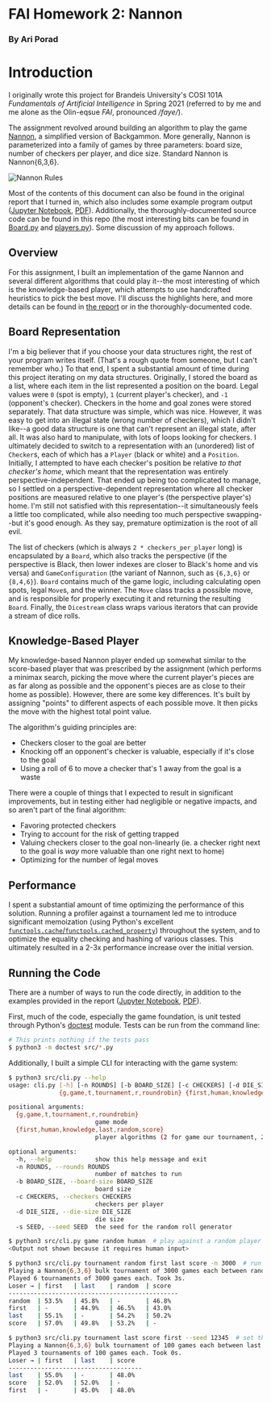 # FAI Homework 2: Nannon

### By Ari Porad

# Introduction

I originally wrote this project for Brandeis University's COSI 101A _Fundamentals of Artificial Intelligence_ in Spring 2021 (referred to by me and me alone as the Olin-eqsue _FAI_, pronounced _/faye/_).

The assignment revolved around building an algorithm to play the game [Nannon](https://nannon.net), a simplified version of Backgammon. More generally, Nannon is parameterized into a family of games by three parameters: board size, number of checkers per player, and dice size. Standard Nannon is Nannon{6,3,6}.

![Nannon Rules](nannon-rules.png)

Most of the contents of this document can also be found in the original report that I turned in, which also includes some example program output ([Jupyter Notebook](src/report.ipynb), [PDF](report.pdf)). Additionally, the thoroughly-documented source code can be found in this repo (the most interesting bits can be found in [Board.py](src/Board.py) and [players.py](src/players.py)). Some discussion of my approach follows.

## Overview

For this assignment, I built an implementation of the game Nannon and several different algorithms that could play it--the most interesting of which is the knowledge-based player, which attempts to use handcrafted heuristics to pick the best move. I'll discuss the highlights here, and more details can be found in [the report](report.pdf) or in the thoroughly-documented code.

## Board Representation

I'm a big believer that if you choose your data structures right, the rest of your program writes itself. (That's a rough quote from someone, but I can't remember who.) To that end, I spent a substantial amount of time during this project iterating on my data structures. Originally, I stored the board as a list, where each item in the list represented a position on the board. Legal values were `0` (spot is empty), `1` (current player's checker), and `-1` (opponent's checker). Checkers in the home and goal zones were stored separately. That data structure was simple, which was nice. However, it was easy to get into an illegal state (wrong number of checkers), which I didn't like--a good data structure is one that can't represent an illegal state, after all. It was also hard to manipulate, with lots of loops looking for checkers. I ultimately decided to switch to a representation with an (unordered) list of `Checker`s, each of which has a `Player` (black or white) and a `Position`. Initially, I attempted to have each checker's position be relative _to that checker's home_, which meant that the representation was entirely perspective-independent. That ended up being too complicated to manage, so I settled on a perspective-dependent representation where all checker positions are measured relative to one player's (the perspective player's) home. I'm still not satisfied with this representation--it simultaneously feels a little too complicated, while also needing too much perspective swapping--but it's good enough. As they say, premature optimization is the root of all evil.

The list of checkers (which is always `2 * checkers_per_player` long) is encapsulated by a `Board`, which also tracks the perspective (if the perspective is Black, then lower indexes are closer to Black's home and vis versa) and `GameConfiguration` (the variant of Nannon, such as `{6,3,6}` or `{8,4,6}`). `Board` contains much of the game logic, including calculating open spots, legal `Move`s, and the winner. The `Move` class tracks a possible move, and is responsible for properly executing it and returning the resulting `Board`. Finally, the `Dicestream` class wraps various iterators that can provide a stream of dice rolls.

## Knowledge-Based Player

My knowledge-based Nannon player ended up somewhat similar to the score-based player that was prescribed by the assignment (which performs a minimax search, picking the move where the current player's pieces are as far along as possible and the opponent's pieces are as close to their home as possible). However, there are some key differences. It's built by assigning "points" to different aspects of each possible move. It then picks the move with the highest total point value.

The algorithm's guiding principles are:

-   Checkers closer to the goal are better
-   Knocking off an opponent's checker is valuable, especially if it's close to the goal
-   Using a roll of 6 to move a checker that's 1 away from the goal is a waste

There were a couple of things that I expected to result in significant improvements, but in testing either had negligible or negative impacts, and so aren't part of the final algorithm:

-   Favoring protected checkers
-   Trying to account for the risk of getting trapped
-   Valuing checkers closer to the goal non-linearly (ie. a checker right next to the goal is _way_ more valuable than one right next to home)
-   Optimizing for the number of legal moves

## Performance

I spent a substantial amount of time optimizing the performance of this solution. Running a profiler against a tournament led me to introduce significant memoization (using Python's excellent [`functools.cache`/`functools.cached_property`][caching]) throughout the system, and to optimize the equality checking and hashing of various classes. This ultimately resulted in a 2-3x performance increase over the initial version.

[caching]: https://docs.python.org/3/library/functools.html

## Running the Code

There are a number of ways to run the code directly, in addition to the examples provided in the report ([Jupyter Notebook](src/report.ipynb), [PDF](report.pdf)).

First, much of the code, especially the game foundation, is unit tested through Python's [doctest][] module. Tests can be run from the command line:

```bash
# This prints nothing if the tests pass
$ python3 -m doctest src/*.py
```

Additionally, I built a simple CLI for interacting with the game system:

```bash
$ python3 src/cli.py --help
usage: cli.py [-h] [-n ROUNDS] [-b BOARD_SIZE] [-c CHECKERS] [-d DIE_SIZE] [-s SEED]
              {g,game,t,tournament,r,roundrobin} {first,human,knowledge,last,random,score} [{first,human,knowledge,last,random,score} ...]

positional arguments:
  {g,game,t,tournament,r,roundrobin}
                        game mode
  {first,human,knowledge,last,random,score}
                        player algorithms (2 for game our tournament, 2+ for round robin)

optional arguments:
  -h, --help            show this help message and exit
  -n ROUNDS, --rounds ROUNDS
                        number of matches to run
  -b BOARD_SIZE, --board-size BOARD_SIZE
                        board size
  -c CHECKERS, --checkers CHECKERS
                        checkers per player
  -d DIE_SIZE, --die-size DIE_SIZE
                        die size
  -s SEED, --seed SEED  the seed for the random roll generator

$ python3 src/cli.py game random human  # play against a random player
<Output not shown because it requires human input>

$ python3 src/cli.py tournament random first last score -n 3000  # run a tournament and show the aggregate results
Playing a Nannon{6,3,6} bulk tournament of 3000 games each between random, first, last, score. seed = 1618284126
Played 6 tournaments of 3000 games each. Took 3s.
Loser → | first   | last    | random  | score
-----------------------------------------------
random  | 53.5%   | 45.8%   | -       | 46.8%
first   | -       | 44.9%   | 46.5%   | 43.0%
last    | 55.1%   | -       | 54.2%   | 50.2%
score   | 57.0%   | 49.8%   | 53.2%   | -

$ python3 src/cli.py tournament last score first --seed 12345  # set the seed to any integer for consistent dice (doesn't affect the random player's decisions). We'll use the same seed as above
Playing a Nannon{6,3,6} bulk tournament of 100 games each between last, score, first. seed = 12345
Played 3 tournaments of 100 games each. Took 0s.
Loser → | first   | last    | score
-------------------------------------
last    | 55.0%   | -       | 48.0%
score   | 52.0%   | 52.0%   | -
first   | -       | 45.0%   | 48.0%
```

[doctest]: https://docs.python.org/3/library/doctest.html
